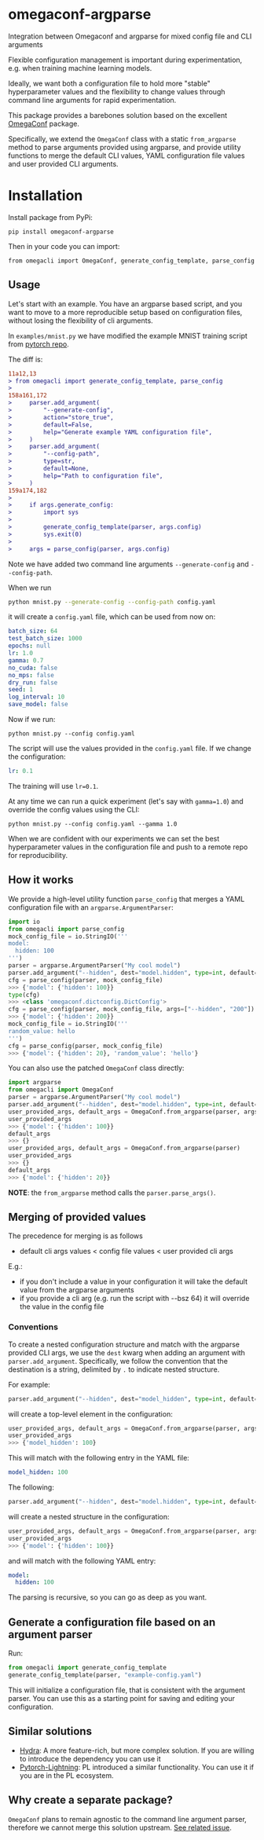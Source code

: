 # omegaconf-argparse

Integration between Omegaconf and argparse for mixed config file and CLI arguments

Flexible configuration management is important during experimentation, e.g. when training machine learning models.

Ideally, we want both a configuration file to hold more "stable" hyperparameter values and the flexibility to
change values through command line arguments for rapid experimentation.

This package provides a barebones solution based on the excellent [OmegaConf](https://github.com/omry/omegaconf) package.

Specifically, we extend the `OmegaConf` class with a static `from_argparse` method to parse arguments provided using argparse,
and provide utility functions to merge the default CLI values, YAML configuration file values and user provided CLI arguments.

# Installation

Install package from PyPi:

```
pip install omegaconf-argparse
```

Then in your code you can import:

```
from omegacli import OmegaConf, generate_config_template, parse_config
```

## Usage

Let's start with an example. You have an argparse based script, and you want to move to a more reproducible setup
based on configuration files, without losing the flexibility of cli arguments.

In `examples/mnist.py` we have modified the example MNIST training script from [pytorch repo](https://github.com/pytorch/examples/blob/main/mnist/main.py).

The diff is:

```diff
11a12,13
> from omegacli import generate_config_template, parse_config
>
158a161,172
>     parser.add_argument(
>         "--generate-config",
>         action="store_true",
>         default=False,
>         help="Generate example YAML configuration file",
>     )
>     parser.add_argument(
>         "--config-path",
>         type=str,
>         default=None,
>         help="Path to configuration file",
>     )
159a174,182
>
>     if args.generate_config:
>         import sys
>
>         generate_config_template(parser, args.config)
>         sys.exit(0)
>
>     args = parse_config(parser, args.config)
```

Note we have added two command line arguments `--generate-config` and `--config-path`.

When we run

```bash
python mnist.py --generate-config --config-path config.yaml
```

it will create a `config.yaml` file, which can be used from now on:

```yaml
batch_size: 64
test_batch_size: 1000
epochs: null
lr: 1.0
gamma: 0.7
no_cuda: false
no_mps: false
dry_run: false
seed: 1
log_interval: 10
save_model: false
```

Now if we run:

```
python mnist.py --config config.yaml
```

The script will use the values provided in the `config.yaml` file. If we change the configuration:

```yaml
lr: 0.1
```

The training will use `lr=0.1`.

At any time we can run a quick experiment (let's say with `gamma=1.0`) and override the config values using the CLI:

```
python mnist.py --config config.yaml --gamma 1.0
```

When we are confident with our experiments we can set the best hyperparameter values in the configuration file and push to a remote repo for reproducibility.

## How it works

We provide a high-level utility function `parse_config` that merges a YAML configuration file with an `argparse.ArgumentParser`:

```python
import io
from omegacli import parse_config
mock_config_file = io.StringIO('''
model:
  hidden: 100
''')
parser = argparse.ArgumentParser("My cool model")
parser.add_argument("--hidden", dest="model.hidden", type=int, default=20)
cfg = parse_config(parser, mock_config_file)
>>> {'model': {'hidden': 100}}
type(cfg)
>>> <class 'omegaconf.dictconfig.DictConfig'>
cfg = parse_config(parser, mock_config_file, args=["--hidden", "200"])
>>> {'model': {'hidden': 200}}
mock_config_file = io.StringIO('''
random_value: hello
''')
cfg = parse_config(parser, mock_config_file)
>>> {'model': {'hidden': 20}, 'random_value': 'hello'}
```

You can also use the patched `OmegaConf` class directly:

```python
import argparse
from omegacli import OmegaConf
parser = argparse.ArgumentParser("My cool model")
parser.add_argument("--hidden", dest="model.hidden", type=int, default=20)
user_provided_args, default_args = OmegaConf.from_argparse(parser, args=["--hidden", "100"])
user_provided_args
>>> {'model': {'hidden': 100}}
default_args
>>> {}
user_provided_args, default_args = OmegaConf.from_argparse(parser)
user_provided_args
>>> {}
default_args
>>> {'model': {'hidden': 20}}
```

**NOTE**: the `from_argparse` method calls the `parser.parse_args()`.

## Merging of provided values

The precedence for merging is as follows

- default cli args values < config file values < user provided cli args

E.g.:

- if you don't include a value in your configuration it will take the default value from the argparse arguments
- if you provide a cli arg (e.g. run the script with --bsz 64) it will override the value in the config file

### Conventions

To create a nested configuration structure and match with the argparse provided CLI args,
we use the `dest` kwarg when adding an argument with `parser.add_argument`.
Specifically, we follow the convention that the destination is a string, delimited by `.` to indicate nested structure.

For example:

```python
parser.add_argument("--hidden", dest="model_hidden", type=int, default=20)
```

will create a top-level element in the configuration:

```python
user_provided_args, default_args = OmegaConf.from_argparse(parser, args=["--hidden", "100"])
user_provided_args
>>> {'model_hidden': 100}
```

This will match with the following entry in the YAML file:

```yaml
model_hidden: 100
```

The following:

```python
parser.add_argument("--hidden", dest="model.hidden", type=int, default=20)
```

will create a nested structure in the configuration:

```python
user_provided_args, default_args = OmegaConf.from_argparse(parser, args=["--hidden", "100"])
user_provided_args
>>> {'model': {'hidden': 100}}
```

and will match with the following YAML entry:

```yaml
model:
  hidden: 100
```

The parsing is recursive, so you can go as deep as you want.

## Generate a configuration file based on an argument parser

Run:

```python
from omegacli import generate_config_template
generate_config_template(parser, "example-config.yaml")
```

This will initialize a configuration file, that is consistent with the argument parser.
You can use this as a starting point for saving and editing your configuration.

## Similar solutions

- [Hydra](https://hydra.cc/docs/intro/): A more feature-rich, but more complex solution. If you are willing to introduce the dependency you can use it
- [Pytorch-Lightning](https://pytorch-lightning.readthedocs.io/en/1.6.2/common/lightning_cli.html): PL introduced a similar functionality. You can use it if you are in the PL ecosystem.

## Why create a separate package?

`OmegaConf` plans to remain agnostic to the command line argument parser, therefore we cannot merge this solution upstream. [See related issue](https://github.com/omry/omegaconf/issues/569).
